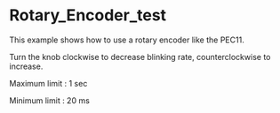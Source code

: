 # Rotary_Encoder_test

This example shows how to use a rotary encoder like the PEC11.

Turn the knob clockwise to decrease blinking rate, counterclockwise to increase.

Maximum limit : 1 sec

Minimum limit : 20 ms
